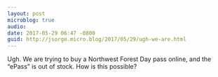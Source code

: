 ```yaml
---
layout: post
microblog: true
audio: 
date: 2017-05-29 06:47 -0800
guid: http://jsorge.micro.blog/2017/05/29/ugh-we-are.html
---
```

Ugh. We are trying to buy a Northwest Forest Day pass online, and the “ePass” is out of stock. How is this possible?
